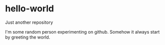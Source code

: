 # hello-world
Just another repository

I'm some random person experimenting on github. Somehow it always start by greeting the world. 
